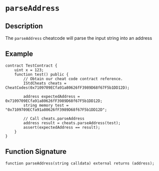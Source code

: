 # `parseAddress`

## Description

The `parseAddress` cheatcode will parse the input string into an address

## Example

```solidity
contract TestContract {
    uint x = 123;
    function test() public {
        // Obtain our cheat code contract reference.
        IStdCheats cheats = CheatCodes(0x7109709ECfa91a80626fF3989D68f67F5b1DD12D);

        address expectedAddress = 0x7109709ECfa91a80626fF3989D68f67F5b1DD12D;
        string memory test = "0x7109709ECfa91a80626fF3989D68f67F5b1DD12D";

        // Call cheats.parseAddress
        address result = cheats.parseAddress(test);
        assert(expectedAddress == result);
    }
}
```

## Function Signature

```solidity
function parseAddress(string calldata) external returns (address);
```

